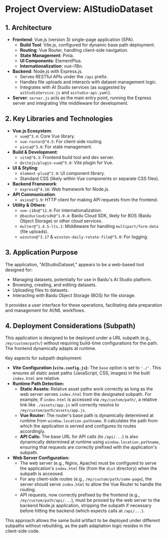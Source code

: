 # Project Overview: AIStudioDataset

## 1. Architecture

*   **Frontend**: Vue.js (version 3) single-page application (SPA).
    *   **Build Tool**: Vite.js, configured for dynamic base path deployment.
    *   **Routing**: Vue Router, handling client-side navigation.
    *   **State Management**: Pinia.
    *   **UI Components**: ElementPlus.
    *   **Internationalization**: vue-i18n.
*   **Backend**: Node.js with Express.js.
    *   Serves RESTful APIs under the `/api` prefix.
    *   Handles file uploads and interacts with dataset management logic.
    *   Integrates with AI Studio services (as suggested by `aiStudioService.js` and `aistudio-api.yaml`).
*   **Server**: `server.js` acts as the main entry point, running the Express server and integrating Vite middleware for development.

## 2. Key Libraries and Technologies

*   **Vue.js Ecosystem**:
    *   `vue@^3.4`: Core Vue library.
    *   `vue-router@^4.5`: For client-side routing.
    *   `pinia@^3.0`: For state management.
*   **Build & Development**:
    *   `vite@^6.3`: Frontend build tool and dev server.
    *   `@vitejs/plugin-vue@^5.0`: Vite plugin for Vue.
*   **UI & Styling**:
    *   `element-plus@^2.9`: UI component library.
    *   Standard CSS (likely within Vue components or separate CSS files).
*   **Backend Framework**:
    *   `express@^4.18`: Web framework for Node.js.
*   **API Communication**:
    *   `axios@^1.9`: HTTP client for making API requests from the frontend.
*   **Utility & Others**:
    *   `vue-i18n@^12.0`: For internationalization.
    *   `@baiducloud/sdk@^1.0.4`: Baidu Cloud SDK, likely for BOS (Baidu Object Storage) or other cloud services.
    *   `multer@^1.4.5-lts.1`: Middleware for handling `multipart/form-data` (file uploads).
    *   `winston@^3.17` & `winston-daily-rotate-file@^5.0`: For logging.

## 3. Application Purpose

The application, "AIStudioDataset," appears to be a web-based tool designed for:

*   Managing datasets, potentially for use in Baidu's AI Studio platform.
*   Browsing, creating, and editing datasets.
*   Uploading files to datasets.
*   Interacting with Baidu Object Storage (BOS) for file storage.

It provides a user interface for these operations, facilitating data preparation and management for AI/ML workflows.

## 4. Deployment Considerations (Subpath)

This application is designed to be deployed under a URL subpath (e.g., `/my/custom/path/`) without requiring build-time configurations for the path. The frontend dynamically adapts at runtime.

Key aspects for subpath deployment:

*   **Vite Configuration (`vite.config.js`):** The `base` option is set to `'./'`. This ensures all static asset paths (JavaScript, CSS, images) in the built `index.html` are relative.
*   **Runtime Path Detection:**
    *   **Static Assets:** Relative asset paths work correctly as long as the web server serves `index.html` from the designated subpath. For example, if `index.html` is accessed via `/my/custom/path/`, a relative link like `./assets/app.js` will correctly resolve to `/my/custom/path/assets/app.js`.
    *   **Vue Router:** The router's base path is dynamically determined at runtime from `window.location.pathname`. It calculates the path from which the application is served and configures its routes accordingly.
    *   **API Calls:** The base URL for API calls (to `/api/...`) is also dynamically determined at runtime using `window.location.pathname`, ensuring that requests are correctly prefixed with the application's subpath.
*   **Web Server Configuration:**
    *   The web server (e.g., Nginx, Apache) must be configured to serve the application's `index.html` file (from the `dist` directory) when the subpath is accessed.
    *   For any client-side routes (e.g., `/my/custom/path/some-page`), the server should serve `index.html` to allow the Vue Router to handle the routing.
    *   API requests, now correctly prefixed by the frontend (e.g., `/my/custom/path/api/...`), must be proxied by the web server to the backend Node.js application, stripping the subpath if necessary before hitting the backend (which expects calls at `/api/...`).

This approach allows the same build artifact to be deployed under different subpaths without rebuilding, as the path adaptation logic resides in the client-side code.

